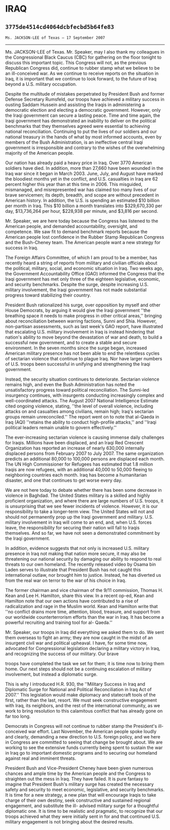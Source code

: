 # IRAQ
## `3775de4514cd4064dcbfecbd5b64fe83`
`Ms. JACKSON-LEE of Texas — 17 September 2007`

---


Ms. JACKSON-LEE of Texas. Mr. Speaker, may I also thank my colleagues 
in the Congressional Black Caucus (CBC) for gathering on the floor 
tonight to discuss this important topic. This Congress will not, as the 
previous Republican Congress did, continue to rubber stamp what we 
believe to be an ill-conceived war. As we continue to receive reports 
on the situation in Iraq, it is important that we continue to look 
forward, to the future of Iraq beyond a U.S. military occupation.

Despite the multitude of mistakes perpetrated by President Bush and 
former Defense Secretary Rumsfeld, our troops have achieved a military 
success in ousting Saddam Hussein and assisting the Iraqis in 
administering a democratic election and electing a democratic 
government. However, only the Iraqi government can secure a lasting 
peace. Time and time again, the Iraqi government has demonstrated an 
inability to deliver on the political benchmarks that they themselves 
agreed were essential to achieving national reconciliation. Continuing 
to put the lives of our soldiers and our national treasury in the hands 
of what by most informed accounts, even by members of the Bush 
Administration, is an ineffective central Iraqi government is 
irresponsible and contrary to the wishes of the overwhelming majority 
of the American people.

Our nation has already paid a heavy price in Iraq. Over 3770 American 
soldiers have died. In addition, more than 27,660 have been wounded in 
the Iraq war since it began in March 2003. June, July, and August have 
marked the bloodiest months yet in the conflict, and U.S. casualties in 
Iraq are 62 percent higher this year than at this time in 2006. This 
misguided, mismanaged, and misrepresented war has claimed too many 
lives of our brave servicemen; its depth, breadth, and scope are 
without precedent in American history. In addition, the U.S. is 
spending an estimated $10 billion per month in Iraq. This $10 billion a 
month translates into $329,670,330 per day, $13,736,264 per hour, 
$228,938 per minute, and $3,816 per second.

Mr. Speaker, we are here today because the Congress has listened to 
the American people, and demanded accountability, oversight, and 
competence. We saw fit to demand benchmark reports because the American 
people lost confidence in the Rubber Stamp Republican Congress and the 
Bush-Cheney team. The American people want a new strategy for success 
in Iraq.

The Foreign Affairs Committee, of which I am proud to be a member, 
has recently heard a string of reports from military and civilian 
officials about the political, military, social, and economic situation 
in Iraq. Two weeks ago, the Government Accountability Office (GAO) 
informed the Congress that the Iraqi government has met only three of 
the eighteen legislative, economic, and security benchmarks. Despite 
the surge, despite increasing U.S. military involvement, the Iraqi 
government has not made substantial progress toward stabilizing their 
country.


President Bush rationalized his surge, over opposition by myself and 
other House Democrats, by arguing it would give the Iraqi government 
''the breathing space it needs to make progress in other critical 
areas,'' bringing about reconciliation between warring factions, Sunni 
and Shia. However, non-partisan assessments, such as last week's GAO 
report, have illustrated that escalating U.S. military involvement in 
Iraq is instead hindering that nation's ability to move beyond the 
devastation of war and death, to build a successful new government, and 
to create a stable and secure environment. In the seven months since 
the surge began, increased American military presence has not been able 
to end the relentless cycles of sectarian violence that continue to 
plague Iraq. Nor have larger numbers of U.S. troops been successful in 
unifying and strengthening the Iraqi government.

Instead, the security situation continues to deteriorate. Sectarian 
violence remains high, and even the Bush Administration has noted the 
unsatisfactory progress toward political reconciliation. The Sunni-led 
insurgency continues, with insurgents conducting increasingly complex 
and well-coordinated attacks. The August 2007 National Intelligence 
Estimate cited ongoing violence, stating, ''the level of overall 
violence, including attacks on and casualties among civilians, remain 
high; Iraq's sectarian groups remain unreconciled.'' The report went on 
to note that al-Qaeda in Iraq (AQI) ''retains the ability to conduct 
high-profile attacks,'' and ''Iraqi political leaders remain unable to 
govern effectively.''

The ever-increasing sectarian violence is causing immense daily 
challenges for Iraqis. Millions have been displaced, and an Iraqi Red 
Crescent Organization has reported an increase of nearly 630,000 
internally displaced persons from February 2007 to July 2007. The same 
organization predicts an additional 80,000 to 100,000 persons are 
displaced each month. The UN High Commissioner for Refugees has 
estimated that 1.8 million Iraqis are now refugees, with an additional 
40,000 to 50,000 fleeing to neighboring countries each month. Iraq has 
become a humanitarian disaster, and one that continues to get worse 
every day.

We are not here today to debate whether there has been some decrease 
in violence in Baghdad. The United States military is a skilled and 
highly proficient organization, and where there are large numbers of 
U.S. troops, it is unsurprising that we see fewer incidents of 
violence. However, it is our responsibility to take a longer-term view. 
The United States will not and should not permanently prop up the Iraqi 
government and military. U.S. military involvement in Iraq will come to 
an end, and, when U.S. forces leave, the responsibility for securing 
their nation will fall to Iraqis themselves. And so far, we have not 
seen a demonstrated commitment by the Iraqi government.


In addition, evidence suggests that not only is increased U.S. 
military presence in Iraq not making that nation more secure, it may 
also be threatening our national security by damaging our ability to 
respond to real threats to our own homeland. The recently released 
video by Osama bin Laden serves to illustrate that President Bush has 
not caught this international outlaw, nor brought him to justice. 
Instead, he has diverted us from the real war on terror to the war of 
his choice in Iraq.

The former chairman and vice chairman of the 9/11 commission, Thomas 
H. Kean and Lee H. Hamilton, share this view. In a recent op-ed, Kean 
and Hamilton note that our own actions have contributed to a rise of 
radicalization and rage in the Muslim world. Kean and Hamilton write 
that ''no conflict drains more time, attention, blood, treasure, and 
support from our worldwide counterterrorism efforts than the war in 
Iraq. It has become a powerful recruiting and training tool for al-
Qaeda.''

Mr. Speaker, our troops in Iraq did everything we asked them to do. 
We sent them overseas to fight an army; they are now caught in the 
midst of an insurgent civil war and political upheaval. I have, for 
some time now, advocated for Congressional legislation declaring a 
military victory in Iraq, and recognizing the success of our military. 
Our brave


troops have completed the task we set for them; it is time now to bring 
them home. Our next steps should not be a continuing escalation of 
military involvement, but instead a diplomatic surge.

This is why I introduced H.R. 930, the ''Military Success in Iraq and 
Diplomatic Surge for National and Political Reconciliation in Iraq Act 
of 2007.'' This legislation would make diplomacy and statecraft tools 
of the first, rather than the last, resort. We must seek constructive 
engagement with Iraq, its neighbors, and the rest of the international 
community, as we work to bring resolution to this calamitous conflict 
that has already gone on far too long.

Democrats in Congress will not continue to rubber stamp the 
President's ill-conceived war effort. Last November, the American 
people spoke loudly and clearly, demanding a new direction to U.S. 
foreign policy, and we here in Congress are committed to seeing that 
change be brought about. We are working to see the extensive funds 
currently being spent to sustain the war in Iraq go to important 
domestic programs and to securing our homeland against real and 
imminent threats.

President Bush and Vice-President Cheney have been given numerous 
chances and ample time by the American people and the Congress to 
straighten out the mess in Iraq. They have failed. It is pure fantasy 
to imagine that President Bush's military surge has created the 
necessary safety and security to meet economic, legislative, and 
security benchmarks. It is time for a new strategy, a new plan that 
will encourage Iraqis to take charge of their own destiny, seek 
constructive and sustained regional engagement, and substitute the ill-
advised military surge for a thoughtful diplomatic one. It is time to 
be realistic and pragmatic, to recognize that our troops achieved what 
they were initially sent in for and that continued U.S. military 
engagement is not bringing about the desired results.